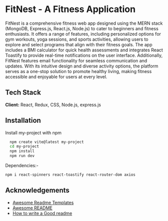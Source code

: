 

# FitNest - A Fitness Application

FitNest is a comprehensive fitness web app designed using the MERN stack (MongoDB, Express.js, React.js, Node.js) to cater to beginners and fitness enthusiasts. It offers a range of features, including personalized options for gym workouts, yoga sessions, and sports activities, allowing users to explore and select programs that align with their fitness goals. The app includes a BMI calculator for quick health assessments and integrates React Toastify to provide real-time notifications on the user interface. Additionally, FitNest features email functionality for seamless communication and updates. With its intuitive design and diverse activity options, the platform serves as a one-stop solution to promote healthy living, making fitness accessible and enjoyable for users at every level.


## Tech Stack

**Client:** React, Redux, CSS, Node.js, express.js




## Installation

Install my-project with npm

```bash
  npm create vite@latest my-project
  cd my-project
  npm install
  npm run dev
```

Dependencies:- 
```bash
npm i react-spinners react-toastify react-router-dom axios
```
## Acknowledgements

 - [Awesome Readme Templates](https://awesomeopensource.com/project/elangosundar/awesome-README-templates)
 - [Awesome README](https://github.com/matiassingers/awesome-readme)
 - [How to write a Good readme](https://bulldogjob.com/news/449-how-to-write-a-good-readme-for-your-github-project)

